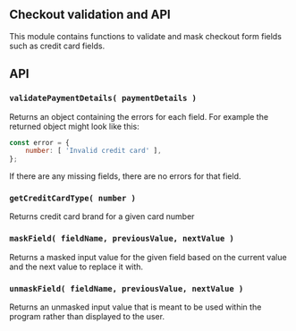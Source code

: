 ## Checkout validation and API

This module contains functions to validate and mask checkout form fields such as credit card fields.

## API

### `validatePaymentDetails( paymentDetails )`

Returns an object containing the errors for each field. For example the returned object might look like this:

```js
const error = {
	number: [ 'Invalid credit card' ],
};
```

If there are any missing fields, there are no errors for that field.

### `getCreditCardType( number )`

Returns credit card brand for a given card number

### `maskField( fieldName, previousValue, nextValue )`

Returns a masked input value for the given field based on the current value and the next value to replace it with.

### `unmaskField( fieldName, previousValue, nextValue )`

Returns an unmasked input value that is meant to be used within the program rather than displayed to the user.
